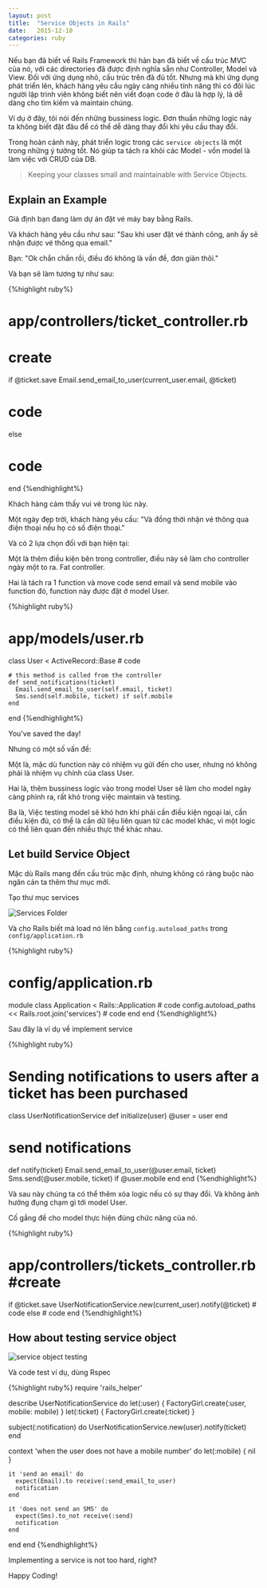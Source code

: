 ```yaml
---
layout: post
title:  "Service Objects in Rails"
date:   2015-12-10
categories: ruby
---
```


Nếu bạn đã biết về Rails Framework thì hản bạn đã biết về cấu trúc MVC của nó, với các directories đã được định nghĩa sẵn như Controller, Model và View. Đối với ứng dụng nhỏ, cấu trúc trên đã đủ tốt. Nhưng mà khi ứng dụng phát triển lên, khách hàng yêu cầu ngày càng nhiều tính năng thì có đôi lúc người lập trình viên không biết nên viết đoạn code ở đâu là hợp lý, là dễ dàng cho tìm kiếm và maintain chúng.

Ví dụ ở đây, tôi nói đến những bussiness logic. Đơn thuần những logic này ta không biết đặt đâu để có thể dễ dàng thay đổi khi yêu cầu thay đổi.

Trong hoàn cảnh này, phát triển logic trong các `service objects` là một trong những ý tưởng tốt. Nó giúp ta tách ra khỏi các Model - vốn model là làm việc với CRUD của DB.

> Keeping your classes small and maintainable with Service Objects.

## Explain an Example

Giả định bạn đang làm dự án đặt vé máy bay bằng Rails.

Và khách hàng yêu cầu như sau: "Sau khi user đặt vé thành công, anh ấy sẽ nhận được vé thông qua email."

Bạn: "Ok chắn chắn rồi, điều đó không là vấn đề, đơn giản thôi."

Và bạn sẽ làm tương tự như sau:

{%highlight ruby%}
# app/controllers/ticket_controller.rb
# create
if @ticket.save
  Email.send_email_to_user(current_user.email, @ticket)
  # code
else
  # code
end
{%endhighlight%}

Khách hàng cảm thấy vui vẻ trong lúc này.

Một ngày đẹp trời, khách hàng yêu cầu: "Và đồng thời nhận vé thông qua điện thoại nếu họ có số điện thoại."

Và có 2 lựa chọn đối với bạn hiện tại:

Một là thêm điều kiện bên trong controller, điều này sẽ làm cho controller ngày một to ra. Fat controller.

Hai là tách ra 1 function và move code send email và send mobile vào function đó, function này được đặt ở model User.

{%highlight ruby%}
# app/models/user.rb
  class User < ActiveRecord::Base
    # code

    # this method is called from the controller
    def send_notifications(ticket)
      Email.send_email_to_user(self.email, ticket)
      Sms.send(self.mobile, ticket) if self.mobile
    end
  end
{%endhighlight%}

You've saved the day!

Nhưng có một số vấn đề:

Một là, mặc dù function này có nhiệm vụ gửi đến cho user, nhưng nó không phải là nhiệm vụ chính của class User.

Hai là, thêm bussiness logic vào trong model User sẽ làm cho model ngày càng phình ra, rất khó trong việc maintain và testing.

Ba là, Việc testing model sẽ khó hơn khi phải cần điều kiện ngoại lai, cần điều kiện đủ, có thể là cần dữ liệu liên quan từ các model khác, vì một logic có thể liên quan đến nhiều thực thể khác nhau.

## Let build Service Object

Mặc dù Rails mang đến cấu trúc mặc định, nhưng không có ràng buộc nào ngăn cản ta thêm thư mục mới.

Tạo thư mục services

![Services Folder](http://i.imgur.com/gHQtrsr.png)

Và cho Rails biết mà load nó lên bằng `config.autoload_paths` trong `config/application.rb`

{%highlight ruby%}
# config/application.rb
module <Rails Application Name>
  class Application < Rails::Application
    # code
    config.autoload_paths << Rails.root.join('services')
    # code
  end
end
{%endhighlight%}

Sau đây là ví dụ về implement service

{%highlight ruby%}
# Sending notifications to users after a ticket has been purchased
class UserNotificationService
  def initialize(user)
    @user = user
  end

  # send notifications
  def notify(ticket)
    Email.send_email_to_user(@user.email, ticket)
    Sms.send(@user.mobile, ticket) if @user.mobile
  end
end
{%endhighlight%}

Và sau này chúng ta có thể thêm xóa logic nếu có sự thay đổi. Và không ảnh hưởng đụng chạm gì tới model User.

Cố gắng đề cho model thực hiện đúng chức năng của nó.

{%highlight ruby%}
 # app/controllers/tickets_controller.rb #create

   if @ticket.save
     UserNotificationService.new(current_user).notify(@ticket)
     # code
   else
     # code
   end
{%endhighlight%}

## How about testing service object

![service object testing](http://i.imgur.com/wBnfAIC.png)

Và code test ví dụ, dùng Rspec

{%highlight ruby%}
require 'rails_helper'

describe UserNotificationService do
  let(:user) { FactoryGirl.create(:user, mobile: mobile) }
  let(:ticket) { FactoryGirl.create(:ticket) }

  subject(:notification) do
    UserNotificationService.new(user).notify(ticket)
  end

  context 'when the user does not have a mobile number' do
    let(:mobile) { nil }

    it 'send an email' do
      expect(Email).to receive(:send_email_to_user)
      notification
    end

    it 'does not send an SMS' do
      expect(Sms).to_not receive(:send)
      notification
    end
  end
end
{%endhighlight%}

Implementing a service is not too hard, right?

Happy Coding!

